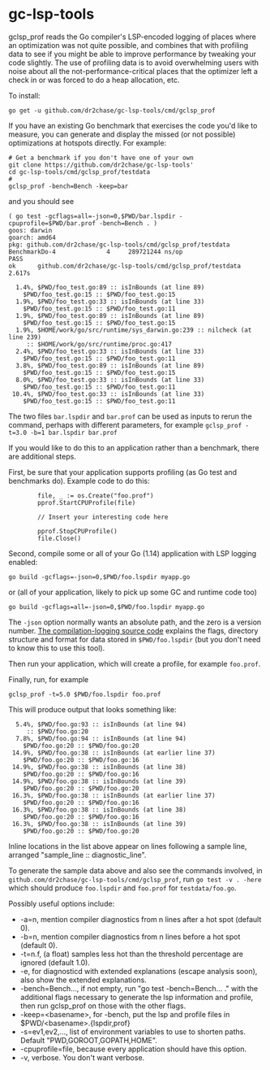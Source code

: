 # gc-lsp-tools

gclsp_prof reads the Go compiler's LSP-encoded logging of places where an optimization was not quite possible,
and combines that with profiling data to see if you might be able to improve performance by tweaking your code slightly.
The use of profiling data is to avoid overwhelming users with noise about all the not-performance-critical places
that the optimizer left a check in or was forced to do a heap allocation, etc.

To install:
```
go get -u github.com/dr2chase/gc-lsp-tools/cmd/gclsp_prof
```

If you have an existing Go benchmark that exercises the code you'd like to measure,
you can generate and display the missed (or not possible) optimizations at hotspots directly.
For example:
```
# Get a benchmark if you don't have one of your own
git clone https://github.com/dr2chase/gc-lsp-tools'
cd gc-lsp-tools/cmd/gclsp_prof/testdata
# 
gclsp_prof -bench=Bench -keep=bar 
```
and you should see
```
( go test -gcflags=all=-json=0,$PWD/bar.lspdir -cpuprofile=$PWD/bar.prof -bench=Bench . )
goos: darwin
goarch: amd64
pkg: github.com/dr2chase/gc-lsp-tools/cmd/gclsp_prof/testdata
BenchmarkDo-4   	       4	 289721244 ns/op
PASS
ok  	github.com/dr2chase/gc-lsp-tools/cmd/gclsp_prof/testdata	2.617s

  1.4%, $PWD/foo_test.go:89 :: isInBounds (at line 89)
	$PWD/foo_test.go:15 :: $PWD/foo_test.go:15
  1.9%, $PWD/foo_test.go:33 :: isInBounds (at line 33)
	$PWD/foo_test.go:15 :: $PWD/foo_test.go:11
  1.9%, $PWD/foo_test.go:89 :: isInBounds (at line 89)
	$PWD/foo_test.go:15 :: $PWD/foo_test.go:15
  1.9%, $HOME/work/go/src/runtime/sys_darwin.go:239 :: nilcheck (at line 239)
	 :: $HOME/work/go/src/runtime/proc.go:417
  2.4%, $PWD/foo_test.go:33 :: isInBounds (at line 33)
	$PWD/foo_test.go:15 :: $PWD/foo_test.go:11
  3.8%, $PWD/foo_test.go:89 :: isInBounds (at line 89)
	$PWD/foo_test.go:15 :: $PWD/foo_test.go:15
  8.0%, $PWD/foo_test.go:33 :: isInBounds (at line 33)
	$PWD/foo_test.go:15 :: $PWD/foo_test.go:11
 10.4%, $PWD/foo_test.go:33 :: isInBounds (at line 33)
	$PWD/foo_test.go:15 :: $PWD/foo_test.go:11
```
The two files `bar.lspdir` and `bar.prof` can be used as inputs to rerun the command, perhaps with different
parameters, for example `gclsp_prof -t=3.0 -b=1 bar.lspdir bar.prof`

If you would like to do this to an application rather than a benchmark,
there are additional steps.

First, be sure that your application supports profiling (as Go test and benchmarks do).
Example code to do this:
```
        file, _ := os.Create("foo.prof")
        pprof.StartCPUProfile(file)

        // Insert your interesting code here

        pprof.StopCPUProfile()
        file.Close()
```

Second, compile some or all of your Go (1.14) application with LSP logging enabled:
```
go build -gcflags=-json=0,$PWD/foo.lspdir myapp.go
```
or (all of your application, likely to pick up some GC and runtime code too)
```
go build -gcflags=all=-json=0,$PWD/foo.lspdir myapp.go
```
The `-json` option normally wants an absolute path, and the zero is a version number.
[The compilation-logging source code](https://go.googlesource.com/go/+/refs/heads/master/src/cmd/compile/internal/logopt/log_opts.go#24)
explains the flags, directory structure and format for data stored in `$PWD/foo.lspdir` (but you don't need to know this to use this tool).

Then run your application, which will create a profile, for example `foo.prof`.

Finally, run, for example
```
gclsp_prof -t=5.0 $PWD/foo.lspdir foo.prof
```

This will produce output that looks something like:
```
  5.4%, $PWD/foo.go:93 :: isInBounds (at line 94)
	 :: $PWD/foo.go:20
  7.8%, $PWD/foo.go:94 :: isInBounds (at line 94)
	$PWD/foo.go:20 :: $PWD/foo.go:20
 14.9%, $PWD/foo.go:38 :: isInBounds (at earlier line 37)
	$PWD/foo.go:20 :: $PWD/foo.go:16
 14.9%, $PWD/foo.go:38 :: isInBounds (at line 38)
	$PWD/foo.go:20 :: $PWD/foo.go:16
 14.9%, $PWD/foo.go:38 :: isInBounds (at line 39)
	$PWD/foo.go:20 :: $PWD/foo.go:20
 16.3%, $PWD/foo.go:38 :: isInBounds (at earlier line 37)
	$PWD/foo.go:20 :: $PWD/foo.go:16
 16.3%, $PWD/foo.go:38 :: isInBounds (at line 38)
	$PWD/foo.go:20 :: $PWD/foo.go:16
 16.3%, $PWD/foo.go:38 :: isInBounds (at line 39)
	$PWD/foo.go:20 :: $PWD/foo.go:20
```
Inline locations in the list above appear on lines following a sample line,
arranged "sample_line :: diagnostic_line".

To generate the sample data above and also see the commands involved, in
`github.com/dr2chase/gc-lsp-tools/cmd/gclsp_prof`,
run
`go test -v . -here`
which should produce `foo.lspdir` and `foo.prof` for `testdata/foo.go`.

Possibly useful options include:

- -a=n, mention compiler diagnostics from n lines after a hot spot (default 0).
- -b=n, mention compiler diagnostics from n lines before a hot spot (default 0).
- -t=n.f, (a float) samples less hot than the threshold percentage are ignored (default 1.0).
- -e, for diagnosticd with extended explanations (escape analysis soon), also show the extended explanations.
- -bench=Bench..., if not empty, run "go test -bench=Bench... ." with the additional flags necessary to generate
  the lsp information and profile, then run gclsp_prof on those with the other flags.
- -keep=\<basename\>, for -bench, put the lsp and profile files in $PWD/\<basename\>.{lspdir,prof}
- -s=ev1,ev2,...,  list of environment variables to use to shorten paths.  Default "PWD,GOROOT,GOPATH,HOME".
- -cpuprofile=file, because every application should have this option.
- -v, verbose.  You don't want verbose.
